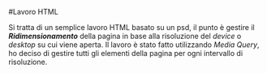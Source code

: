 #Lavoro HTML

Si tratta di un semplice lavoro HTML basato su un psd, il punto è gestire il *__Ridimensionamento__* della pagina in base alla risoluzione del _device_ o _desktop_ su cui viene aperta. 
Il lavoro è stato fatto utilizzando *Media Query*, ho deciso di gestire tutti gli elementi della pagina per ogni intervallo di risoluzione.

